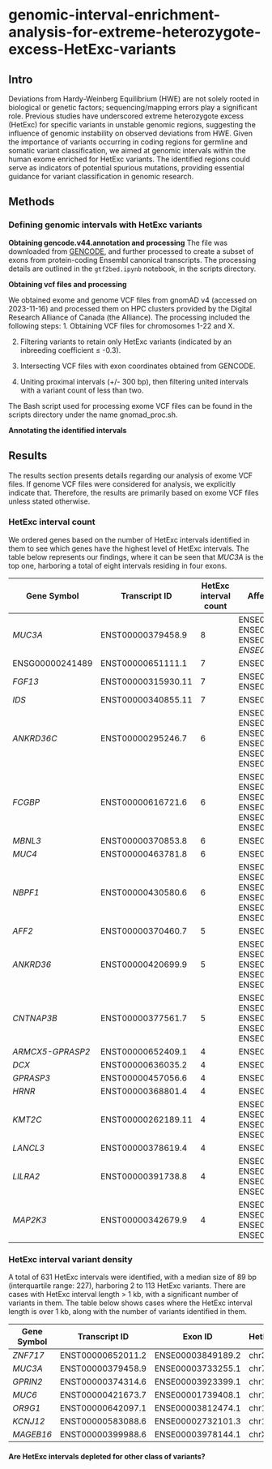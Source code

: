 # genomic-interval-enrichment-analysis-for-extreme-heterozygote-excess-HetExc-variants

## Intro

Deviations from Hardy-Weinberg Equilibrium (HWE) are not solely rooted in biological or genetic factors; sequencing/mapping errors play a significant role. Previous studies have underscored extreme heterozygote excess (HetExc) for specific variants in unstable genomic regions, suggesting the influence of genomic instability on observed deviations from HWE. Given the importance of variants occurring in coding regions for germline and somatic variant classification, we aimed at genomic intervals within the human exome enriched for HetExc variants. The identified regions could serve as indicators of potential spurious mutations, providing essential guidance for variant classification in genomic research.

## Methods

### Defining genomic intervals with HetExc variants

**Obtaining gencode.v44.annotation and processing** The file was downloaded from [GENCODE](https://www.gencodegenes.org/human/), and further processed to create a subset of exons from protein-coding Ensembl canonical transcripts. The processing details are outlined in the `gtf2bed.ipynb` notebook, in the scripts directory.

**Obtaining vcf files and processing**

We obtained exome and genome VCF files from gnomAD v4 (accessed on 2023-11-16) and processed them on HPC clusters provided by the Digital Research Alliance of Canada (the Alliance). The processing included the following steps: 1. Obtaining VCF files for chromosomes 1-22 and X.

2.  Filtering variants to retain only HetExc variants (indicated by an inbreeding coefficient ≤ -0.3).

3.  Intersecting VCF files with exon coordinates obtained from GENCODE.

4.  Uniting proximal intervals (+/- 300 bp), then filtering united intervals with a variant count of less than two.

The Bash script used for processing exome VCF files can be found in the scripts directory under the name gnomad_proc.sh.

**Annotating the identified intervals**

## Results

The results section presents details regarding our analysis of exome VCF files. If genome VCF files were considered for analysis, we explicitly indicate that. Therefore, the results are primarily based on exome VCF files unless stated otherwise.

### HetExc interval count

We ordered genes based on the number of HetExc intervals identified in them to see which genes have the highest level of HetExc intervals. The table below represents our findings, where it can be seen that *MUC3A* is the top one, harboring a total of eight intervals residing in four exons.

| Gene Symbol      | Transcript ID      | HetExc interval count | Affected exon IDs                                                                                                |
|----------------|----------------|----------------|-------------------------|
| *MUC3A*          | ENST00000379458.9  | 8                     | ENSE00003733255.1, ENSE00001760877.2, ENSE00003728907.1, *ENSE00003711593.1*                                     |
| ENSG00000241489  | ENST00000651111.1  | 7                     | ENSE00003850317.1                                                                                                |
| *FGF13*          | ENST00000315930.11 | 7                     | ENSE00003765119.2, ENSE00001124987.8                                                                             |
| *IDS*            | ENST00000340855.11 | 7                     | ENSE00001368349.7                                                                                                |
| *ANKRD36C*       | ENST00000295246.7  | 6                     | ENSE00003650405.1, ENSE00003564919.1, ENSE00002490625.1, ENSE00002460612.1, ENSE00002471049.1, ENSE00002526875.1 |
| *FCGBP*          | ENST00000616721.6  | 6                     | ENSE00003727252.1, ENSE00003736302.1, ENSE00003726191.1, ENSE00003713265.1, ENSE00003717014.1, ENSE00003742840.1 |
| *MBNL3*          | ENST00000370853.8  | 6                     | ENSE00002203352.2                                                                                                |
| *MUC4*           | ENST00000463781.8  | 6                     | ENSE00001854802.1                                                                                                |
| *NBPF1*          | ENST00000430580.6  | 6                     | ENSE00003524745.1, ENSE00003641270.1, ENSE00003610699.1, ENSE00001784848.1, ENSE00003477087.1, ENSE00001765538.1 |
| *AFF2*           | ENST00000370460.7  | 5                     | ENSE00001452771.2                                                                                                |
| *ANKRD36*        | ENST00000420699.9  | 5                     | ENSE00002456047.1, ENSE00002485219.1, ENSE00002463900.1, ENSE00002496065.1, ENSE00003626869.1                    |
| *CNTNAP3B*       | ENST00000377561.7  | 5                     | ENSE00003468443.1, ENSE00003676979.1, ENSE00003669769.1, ENSE00003522083.1, ENSE00001844388.3                    |
| *ARMCX5-GPRASP2* | ENST00000652409.1  | 4                     | ENSE00003842799.1                                                                                                |
| *DCX*            | ENST00000636035.2  | 4                     | ENSE00003900373.1                                                                                                |
| *GPRASP3*        | ENST00000457056.6  | 4                     | ENSE00001458491.1                                                                                                |
| *HRNR*           | ENST00000368801.4  | 4                     | ENSE00001447986.4                                                                                                |
| *KMT2C*          | ENST00000262189.11 | 4                     | ENSE00003680506.1, ENSE00003668340.1, ENSE00003571980.1, ENSE00001783379.1                                       |
| *LANCL3*         | ENST00000378619.4  | 4                     | ENSE00001957816.2                                                                                                |
| *LILRA2*         | ENST00000391738.8  | 4                     | ENSE00003624947.1, ENSE00003459519.1, ENSE00003895381.1, ENSE00003894905.1                                       |
| *MAP2K3*         | ENST00000342679.9  | 4                     | ENSE00003566030.1, ENSE00003656597.1, ENSE00003544515.1, ENSE00003553037.1                                       |

### HetExc interval variant density

A total of 631 HetExc intervals were identified, with a median size of 89 bp (interquartile range: 227), harboring 2 to 113 HetExc variants. There are cases with HetExc interval length \> 1 kb, with a significant number of variants in them. The table below shows cases where the HetExc interval length is over 1 kb, along with the number of variants identified in them.

| Gene Symbol | Transcript ID     | Exon ID           | HetExc.chr | HetExc.start | HetExc.end | HetExc.nCount | HetExc.length |
|---------|---------|---------|---------|---------|---------|---------|---------|
| *ZNF717*      | ENST00000652011.2 | ENSE00003849189.2 | chr3       | 75736810     | 75738889   | 77            | 2079          |
| *MUC3A*       | ENST00000379458.9 | ENSE00003733255.1 | chr7       | 100959267    | 100960873  | 60            | 1606          |
| *GPRIN2*      | ENST00000374314.6 | ENSE00003923399.1 | chr10      | 46549129     | 46550723   | 28            | 1594          |
| *MUC6*        | ENST00000421673.7 | ENSE00001739408.1 | chr11      | 1016608      | 1018523    | 113           | 1915          |
| *OR9G1*       | ENST00000642097.1 | ENSE00003812474.1 | chr11      | 56700404     | 56701554   | 59            | 1150          |
| *KCNJ12*      | ENST00000583088.6 | ENSE00002732101.3 | chr17      | 21415290     | 21416967   | 56            | 1677          |
| *MAGEB16*     | ENST00000399988.6 | ENSE00003978144.1 | chrX       | 35802147     | 35803191   | 9             | 1044          |

#### Are HetExc intervals depleted for other class of variants?


